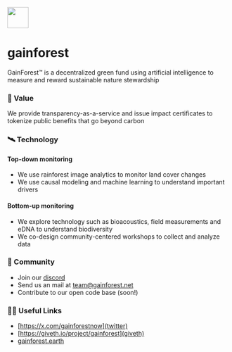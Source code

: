 <img
  src='https://dweb.link/ipfs/bafkreihfkhenj6tpjp7kbgtwf6tdvqgbqb5qmg3wrzfvhaiu652swfuqki'
  height='48'
/>

# gainforest

GainForest™ is a decentralized green fund using artificial intelligence to measure and reward sustainable nature stewardship

### 🦄 Value
We provide transparency-as-a-service and issue impact certificates to tokenize public benefits that go beyond carbon

### 🛰 Technology

#### Top-down monitoring
- We use rainforest image analytics to monitor land cover changes
- We use causal modeling and machine learning to understand important drivers

#### Bottom-up monitoring
- We explore technology such as bioacoustics, field measurements and eDNA to understand biodiversity
- We co-design community-centered workshops to collect and analyze data

### 🌈 Community

- Join our [discord](http://discord.gg/fscsqyyxVA)
- Send us an mail at team@gainforest.net
- Contribute to our open code base (soon!)

### 👩‍💻 Useful Links
- [https://x.com/gainforestnow](twitter)
- [https://giveth.io/project/gainforest](giveth)
- [gainforest.earth](gainforest.earth)


